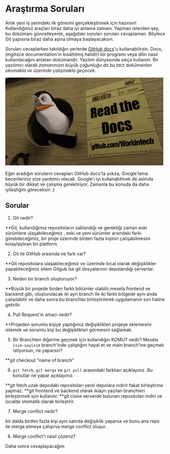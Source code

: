 # Araştırma Soruları

Artık yeni iş yerindeki ilk görevini gerçekleştirmek için hazırsın! Kullandığımız araçları biraz daha iyi anlama zamanı. Yapman istenilen şey, bu dokümanı güncelleyerek, aşağıdaki soruları soruları cevaplaman. Böylece Git yapısına biraz daha aşina olmaya başlayacaksın.

Soruları cevaplarken takıldığın yerlerde [GitHub docs](https://docs.github.com/en)'u kullanabilirsin. Docs, (ingilizce documentation'ın kısaltılmış halidir) bir programı veya dilin nasıl kullanılacağını anlatan dokümandır. Yazılım dünyasında sıkça kullanılır. Bir yazılımcı olarak _zamanınızın büyük çoğunluğu da bu tarz dokümanları okumakla ve üzerinde çalışmakla geçecek_.

![READ THE DOCS](https://github.com/Workintech/FSWeb-S1G1-Projesi-Web-Development-Projesi-icin-Git/blob/main/read-the-docs-wit.gif?raw=true)

Eğer aradığın soruların cevapları GitHub docs'ta yoksa, Google'lama becerileriniz size yardımcı olacak. Google'ı iyi kullanabilmek de aslında büyük bir dikkat ve çalışma gerektiriyor. Zamanla bu konuda da daha iyileştiğini göreceksin :)

## Sorular

1. Git nedir?

**Git, kullandığımız repositoların saklandığı ve gerektiği zaman eski sürümlere ulaşabileceğimiz , eski ve yeni sürümler arsındaki farkı görebileceğimiz, bir proje üzerinde birden fazla kişinin çalışabilmesini kolaylaştıran bir platform.

2. Git ile GitHub arasında ne fark var?

**Git repositolara ulaşabileceğimiz ve üzerinde local olarak değişiklikler yapabileceğimiz sitem Gitgub ise git dosyalarının depolandığı serverlar.

3. Neden bir branch oluşturuyor?

**Büyük bir projede birden farklı bölümler olabilir,mesela frontend ve backend gibi, oluşturulacak iki ayrı branch ile iki farklı bölgede aynı anda çalışılabilir ve daha sonra bu branchlar birleştirilerek uygulamanın son haline getirilir.

4. Pull Request'in amacı nedir?

**Projeden sorumlu kişiye yaptığımız değişiklikleri projeye eklemesini istemek ve sorumlu kişi bu değlşiklikleri görmesini sağlamak.

5. Bir Branchten diğerine geçmek için kullandığın KOMUT nedir? Mesela `isim-soyisim` branch'inde çalıştığını hayal et ve main branch'ine geçmek istiyorsun, ne yaparsın?

**git checkout "name of branch"

6. `git fetch`, `git merge` ve `git pull` arasındaki farklıarı açıklayınız. Bu konutlar ne yapar açıklayınız.

**git fetch uzak depodaki repositoları yerel depolara indirir fakat birleştirme yapmaz.
**git frontend ve backend  olarak ikiayrı yazılan branchleri birleştirmek için kullanılır.
**git clone serverde bulunan repositoları indiri ve localde otomatik olarak birleştirir.

7. Merge conflict nedir?

bir dalda birden fazla kişi aynı satırda değişiklik yaparsa ve bunu ana repo ile merge etmeye çalışırsa merge conflict oluşur.


8. Merge conflict'i nasıl çözeriz?

Daha  sonra cevaplayacağım

